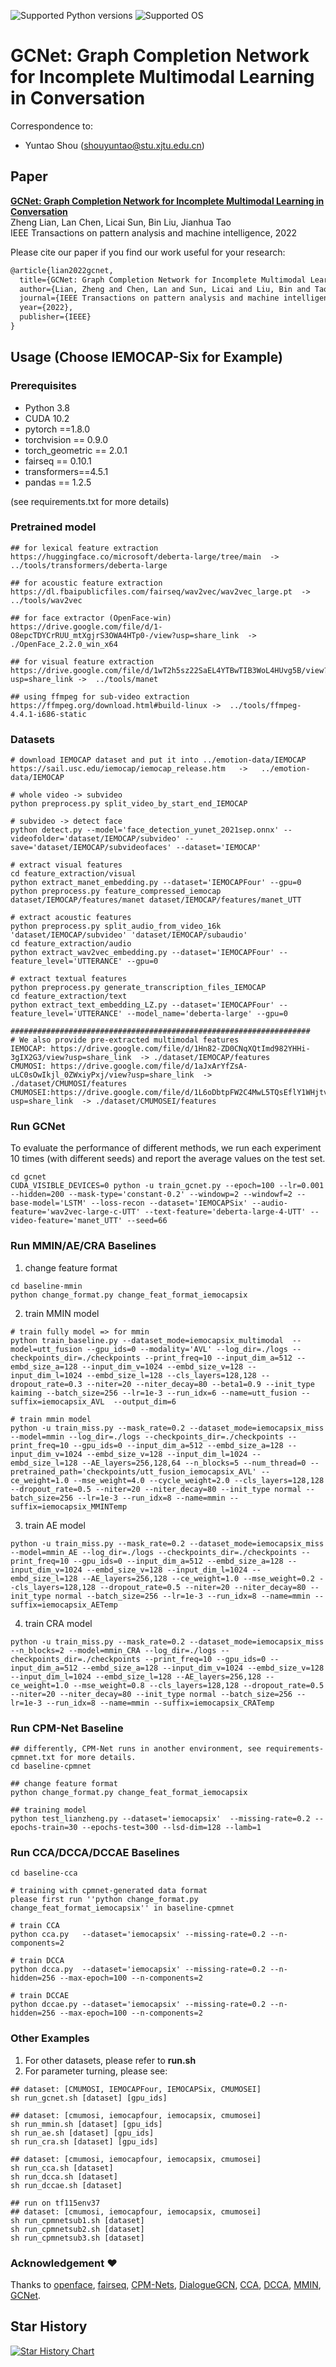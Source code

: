 ![Supported Python versions](https://img.shields.io/badge/%20python-3.8-blue)
![Supported OS](https://img.shields.io/badge/%20Supported_OS-Windows-red)


# GCNet: Graph Completion Network for Incomplete Multimodal Learning in Conversation

Correspondence to: 
  - Yuntao Shou (shouyuntao@stu.xjtu.edu.cn)

## Paper
[**GCNet: Graph Completion Network for Incomplete Multimodal Learning in Conversation**](https://arxiv.org/abs/2203.02177)<br>
Zheng Lian, Lan Chen, Licai Sun, Bin Liu, Jianhua Tao<br>
IEEE Transactions on pattern analysis and machine intelligence, 2022

Please cite our paper if you find our work useful for your research:

```tex
@article{lian2022gcnet,
  title={GCNet: Graph Completion Network for Incomplete Multimodal Learning in Conversation},
  author={Lian, Zheng and Chen, Lan and Sun, Licai and Liu, Bin and Tao, Jianhua},
  journal={IEEE Transactions on pattern analysis and machine intelligence},
  year={2022},
  publisher={IEEE}
}
```

## Usage (Choose IEMOCAP-Six for Example)

### Prerequisites
- Python 3.8
- CUDA 10.2
- pytorch ==1.8.0
- torchvision == 0.9.0
- torch_geometric == 2.0.1
- fairseq == 0.10.1
- transformers==4.5.1
- pandas == 1.2.5

(see requirements.txt for more details)


### Pretrained model

```shell
## for lexical feature extraction
https://huggingface.co/microsoft/deberta-large/tree/main  -> ../tools/transformers/deberta-large

## for acoustic feature extraction
https://dl.fbaipublicfiles.com/fairseq/wav2vec/wav2vec_large.pt  -> ../tools/wav2vec

## for face extractor (OpenFace-win)
https://drive.google.com/file/d/1-O8epcTDYCrRUU_mtXgjrS3OWA4HTp0-/view?usp=share_link  -> ./OpenFace_2.2.0_win_x64

## for visual feature extraction
https://drive.google.com/file/d/1wT2h5sz22SaEL4YTBwTIB3WoL4HUvg5B/view?usp=share_link ->  ../tools/manet

## using ffmpeg for sub-video extraction
https://ffmpeg.org/download.html#build-linux ->  ../tools/ffmpeg-4.4.1-i686-static
```



### Datasets

~~~~shell
# download IEMOCAP dataset and put it into ../emotion-data/IEMOCAP
https://sail.usc.edu/iemocap/iemocap_release.htm   ->   ../emotion-data/IEMOCAP

# whole video -> subvideo
python preprocess.py split_video_by_start_end_IEMOCAP

# subvideo -> detect face
python detect.py --model='face_detection_yunet_2021sep.onnx' --videofolder='dataset/IEMOCAP/subvideo' --save='dataset/IEMOCAP/subvideofaces' --dataset='IEMOCAP'

# extract visual features
cd feature_extraction/visual
python extract_manet_embedding.py --dataset='IEMOCAPFour' --gpu=0
python preprocess.py feature_compressed_iemocap dataset/IEMOCAP/features/manet dataset/IEMOCAP/features/manet_UTT

# extract acoustic features
python preprocess.py split_audio_from_video_16k 'dataset/IEMOCAP/subvideo' 'dataset/IEMOCAP/subaudio'
cd feature_extraction/audio
python extract_wav2vec_embedding.py --dataset='IEMOCAPFour' --feature_level='UTTERANCE' --gpu=0

# extract textual features
python preprocess.py generate_transcription_files_IEMOCAP
cd feature_extraction/text
python extract_text_embedding_LZ.py --dataset='IEMOCAPFour' --feature_level='UTTERANCE' --model_name='deberta-large' --gpu=0

###################################################################
# We also provide pre-extracted multimodal features
IEMOCAP: https://drive.google.com/file/d/1Hn82-ZD0CNqXQtImd982YHHi-3gIX2G3/view?usp=share_link  -> ./dataset/IEMOCAP/features
CMUMOSI: https://drive.google.com/file/d/1aJxArYfZsA-uLC0sOwIkjl_0ZWxiyPxj/view?usp=share_link  -> ./dataset/CMUMOSI/features
CMUMOSEI:https://drive.google.com/file/d/1L6oDbtpFW2C4MwL5TQsEflY1WHjtv7L5/view?usp=share_link  -> ./dataset/CMUMOSEI/features
~~~~





### Run GCNet

To evaluate the performance of different methods, we run each experiment 10 times (with different seeds) and report the average values on the test set. 

~~~~shell
cd gcnet
CUDA_VISIBLE_DEVICES=0 python -u train_gcnet.py --epoch=100 --lr=0.001 --hidden=200 --mask-type='constant-0.2' --windowp=2 --windowf=2 --base-model='LSTM' --loss-recon --dataset='IEMOCAPSix' --audio-feature='wav2vec-large-c-UTT' --text-feature='deberta-large-4-UTT' --video-feature='manet_UTT' --seed=66
~~~~



### Run MMIN/AE/CRA Baselines

1. change feature format

~~~~shell
cd baseline-mmin
python change_format.py change_feat_format_iemocapsix
~~~~

2. train MMIN model

```shell
# train fully model => for mmin
python train_baseline.py --dataset_mode=iemocapsix_multimodal  --model=utt_fusion --gpu_ids=0 --modality='AVL' --log_dir=./logs --checkpoints_dir=./checkpoints --print_freq=10 --input_dim_a=512 --embd_size_a=128 --input_dim_v=1024 --embd_size_v=128 --input_dim_l=1024 --embd_size_l=128 --cls_layers=128,128 --dropout_rate=0.3 --niter=20 --niter_decay=80 --beta1=0.9 --init_type kaiming --batch_size=256 --lr=1e-3 --run_idx=6 --name=utt_fusion --suffix=iemocapsix_AVL  --output_dim=6

# train mmin model
python -u train_miss.py --mask_rate=0.2 --dataset_mode=iemocapsix_miss  --model=mmin --log_dir=./logs --checkpoints_dir=./checkpoints --print_freq=10 --gpu_ids=0 --input_dim_a=512 --embd_size_a=128 --input_dim_v=1024 --embd_size_v=128 --input_dim_l=1024 --embd_size_l=128 --AE_layers=256,128,64 --n_blocks=5 --num_thread=0 --pretrained_path='checkpoints/utt_fusion_iemocapsix_AVL' --ce_weight=1.0 --mse_weight=4.0 --cycle_weight=2.0 --cls_layers=128,128 --dropout_rate=0.5 --niter=20 --niter_decay=80 --init_type normal --batch_size=256 --lr=1e-3 --run_idx=8 --name=mmin --suffix=iemocapsix_MMINTemp
```

3. train AE model

```shell
python -u train_miss.py --mask_rate=0.2 --dataset_mode=iemocapsix_miss  --model=mmin_AE --log_dir=./logs --checkpoints_dir=./checkpoints --print_freq=10 --gpu_ids=0 --input_dim_a=512 --embd_size_a=128 --input_dim_v=1024 --embd_size_v=128 --input_dim_l=1024 --embd_size_l=128 --AE_layers=256,128 --ce_weight=1.0 --mse_weight=0.2 --cls_layers=128,128 --dropout_rate=0.5 --niter=20 --niter_decay=80 --init_type normal --batch_size=256 --lr=1e-3 --run_idx=8 --name=mmin --suffix=iemocapsix_AETemp
```

4. train CRA model

```shell
python -u train_miss.py --mask_rate=0.2 --dataset_mode=iemocapsix_miss  --n_blocks=2 --model=mmin_CRA --log_dir=./logs --checkpoints_dir=./checkpoints --print_freq=10 --gpu_ids=0 --input_dim_a=512 --embd_size_a=128 --input_dim_v=1024 --embd_size_v=128 --input_dim_l=1024 --embd_size_l=128 --AE_layers=256,128 --ce_weight=1.0 --mse_weight=0.8 --cls_layers=128,128 --dropout_rate=0.5 --niter=20 --niter_decay=80 --init_type normal --batch_size=256 --lr=1e-3 --run_idx=8 --name=mmin --suffix=iemocapsix_CRATemp
```



### Run CPM-Net Baseline

```shell
## differently, CPM-Net runs in another environment, see requirements-cpmnet.txt for more details.
cd baseline-cpmnet

## change feature format
python change_format.py change_feat_format_iemocapsix

## training model
python test_lianzheng.py --dataset='iemocapsix'  --missing-rate=0.2 --epochs-train=30 --epochs-test=300 --lsd-dim=128 --lamb=1
```



### Run CCA/DCCA/DCCAE Baselines

```shell
cd baseline-cca

# training with cpmnet-generated data format
please first run ''python change_format.py change_feat_format_iemocapsix'' in baseline-cpmnet

# train CCA
python cca.py   --dataset='iemocapsix' --missing-rate=0.2 --n-components=2

# train DCCA
python dcca.py  --dataset='iemocapsix' --missing-rate=0.2 --n-hidden=256 --max-epoch=100 --n-components=2

# train DCCAE
python dccae.py --dataset='iemocapsix' --missing-rate=0.2 --n-hidden=256 --max-epoch=100 --n-components=2
```



### Other Examples

1. For other datasets, please refer to **run.sh**
2. For parameter turning, please see:

```shell
## dataset: [CMUMOSI, IEMOCAPFour, IEMOCAPSix, CMUMOSEI]
sh run_gcnet.sh [dataset] [gpu_ids]

## dataset: [cmumosi, iemocapfour, iemocapsix, cmumosei]
sh run_mmin.sh [dataset] [gpu_ids]
sh run_ae.sh [dataset] [gpu_ids]
sh run_cra.sh [dataset] [gpu_ids]

## dataset: [cmumosi, iemocapfour, iemocapsix, cmumosei]
sh run_cca.sh [dataset]
sh run_dcca.sh [dataset]
sh run_dccae.sh [dataset]

## run on tf115env37
## dataset: [cmumosi, iemocapfour, iemocapsix, cmumosei]
sh run_cpmnetsub1.sh [dataset]
sh run_cpmnetsub2.sh [dataset]
sh run_cpmnetsub3.sh [dataset]
```



### Acknowledgement :heart:

Thanks to [openface](https://github.com/TadasBaltrusaitis/OpenFace), [fairseq](https://github.com/facebookresearch/fairseq), [CPM-Nets](https://github.com/hanmenghan/CPM_Nets), [DialogueGCN](https://github.com/declare-lab/conv-emotion/tree/master/DialogueGCN), [CCA](https://github.com/ashawkey/CCA), [DCCA](https://github.com/Michaelvll/DeepCCA), [MMIN](https://github.com/AIM3-RUC/MMIN/tree/master), [GCNet](https://github.com/zeroQiaoba/GCNet).

## Star History

[![Star History Chart](https://api.star-history.com/svg?repos=yuntaoshou/pami&type=Date)](https://star-history.com/#yuntaoshou/pami&Date)
